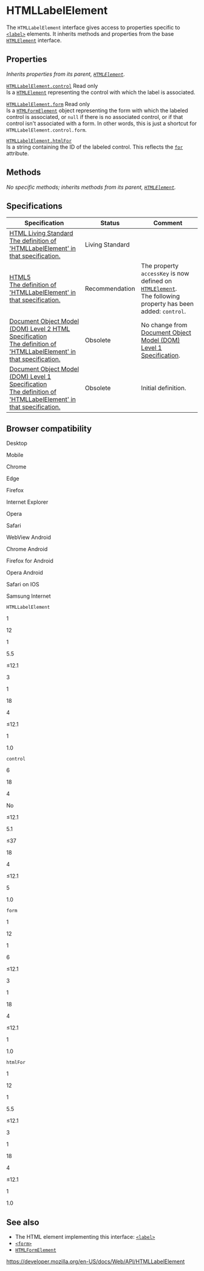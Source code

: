 # HTMLLabelElement

The `HTMLLabelElement` interface gives access to properties specific to [`<label>`](https://developer.mozilla.org/en-US/docs/Web/HTML/Element/label) elements. It inherits methods and properties from the base [`HTMLElement`](htmlelement) interface.

## Properties

_Inherits properties from its parent, [`HTMLElement`](htmlelement)._

[`HTMLLabelElement.control`](htmllabelelement/control) <span class="badge inline readonly">Read only </span>  
Is a [`HTMLElement`](htmlelement) representing the control with which the label is associated.

[`HTMLLabelElement.form`](htmllabelelement/form) <span class="badge inline readonly">Read only </span>  
Is a [`HTMLFormElement`](htmlformelement) object representing the form with which the labeled control is associated, or `null` if there is no associated control, or if that control isn't associated with a form. In other words, this is just a shortcut for `HTMLLabelElement.control.form`.

[`HTMLLabelElement.htmlFor`](htmllabelelement/htmlfor)  
Is a string containing the ID of the labeled control. This reflects the [`for`](https://developer.mozilla.org/en-US/docs/Web/HTML/Element/label#attr-for) attribute.

## Methods

_No specific methods; inherits methods from its parent, [`HTMLElement`](htmlelement)._

## Specifications

<table><thead><tr class="header"><th>Specification</th><th>Status</th><th>Comment</th></tr></thead><tbody><tr class="odd"><td><a href="https://html.spec.whatwg.org/multipage/#htmllabelelement">HTML Living Standard<br />
<span class="small">The definition of 'HTMLLabelElement' in that specification.</span></a></td><td><span class="spec-living">Living Standard</span></td><td></td></tr><tr class="even"><td><a href="https://www.w3.org/TR/html52/forms.html#the-label-element">HTML5<br />
<span class="small">The definition of 'HTMLLabelElement' in that specification.</span></a></td><td><span class="spec-rec">Recommendation</span></td><td>The property <code>accessKey</code> is now defined on <a href="htmlelement"><code>HTMLElement</code></a>.<br />
The following property has been added: <code>control</code>.</td></tr><tr class="odd"><td><a href="https://www.w3.org/TR/DOM-Level-2-HTML/html.html#ID-13691394">Document Object Model (DOM) Level 2 HTML Specification<br />
<span class="small">The definition of 'HTMLLabelElement' in that specification.</span></a></td><td><span class="spec-obsolete">Obsolete</span></td><td>No change from <a href="https://www.w3.org/TR/REC-DOM-Level-1/">Document Object Model (DOM) Level 1 Specification</a>.</td></tr><tr class="even"><td><a href="https://www.w3.org/TR/REC-DOM-Level-1/level-one-html.html#ID-13691394">Document Object Model (DOM) Level 1 Specification<br />
<span class="small">The definition of 'HTMLLabelElement' in that specification.</span></a></td><td><span class="spec-obsolete">Obsolete</span></td><td>Initial definition.</td></tr></tbody></table>

## Browser compatibility

Desktop

Mobile

Chrome

Edge

Firefox

Internet Explorer

Opera

Safari

WebView Android

Chrome Android

Firefox for Android

Opera Android

Safari on IOS

Samsung Internet

`HTMLLabelElement`

1

12

1

5.5

≤12.1

3

1

18

4

≤12.1

1

1.0

`control`

6

18

4

No

≤12.1

5.1

≤37

18

4

≤12.1

5

1.0

`form`

1

12

1

6

≤12.1

3

1

18

4

≤12.1

1

1.0

`htmlFor`

1

12

1

5.5

≤12.1

3

1

18

4

≤12.1

1

1.0

## See also

- The HTML element implementing this interface: [`<label>`](https://developer.mozilla.org/en-US/docs/Web/HTML/Element/label)
- [`<form>`](https://developer.mozilla.org/en-US/docs/Web/HTML/Element/form)
- [`HTMLFormElement`](htmlformelement)

<a href="https://developer.mozilla.org/en-US/docs/Web/API/HTMLLabelElement" class="_attribution-link">https://developer.mozilla.org/en-US/docs/Web/API/HTMLLabelElement</a>
